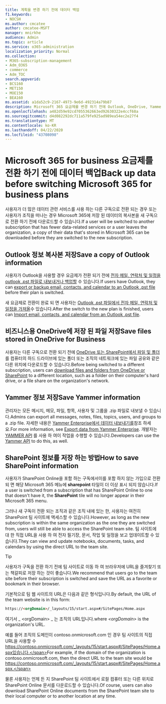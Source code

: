```yaml
---
title: 계획을 변경 하기 전에 데이터 백업
f1.keywords:
- NOCSH
ms.author: cmcatee
author: cmcatee-MSFT
manager: mnirkhe
audience: Admin
ms.topic: article
ms.service: o365-administration
localization_priority: Normal
ms.collection:
- M365-subscription-management
- Adm_O365
- commerce
- Adm_TOC
search.appverid:
- BCS160
- MET150
- MOE150
- BEA160
ms.assetid: a1da52c9-2167-4973-9e6d-492314a79b87
description: Microsoft 365 요금제를 변경 하기 전에 Outlook, OneDrive, Yammer 및 SharePoint 콘텐츠를 백업 합니다.
ms.openlocfilehash: a482d59e92cd7055362663ed92630322e4ccf68a
ms.sourcegitcommit: d4d082292dc711a579fe925ad989ea54ec2e27f4
ms.translationtype: MT
ms.contentlocale: ko-KR
ms.lasthandoff: 04/22/2020
ms.locfileid: "43708098"
---
```

# <a name="back-up-data-before-switching-microsoft-365-for-business-plans"></a><span data-ttu-id="fcdc0-103">Microsoft 365 for business 요금제를 전환 하기 전에 데이터 백업</span><span class="sxs-lookup"><span data-stu-id="fcdc0-103">Back up data before switching Microsoft 365 for business plans</span></span>

<span data-ttu-id="fcdc0-104">사용자가 더 많은 데이터 관련 서비스를 사용 하는 다른 구독으로 전환 되는 경우 또는 사용자가 조직을 떠나는 경우 Microsoft 365에 저장 된 데이터의 복사본을 새 구독으로 전환 하기 전에 다운로드할 수 있습니다.</span><span class="sxs-lookup"><span data-stu-id="fcdc0-104">If a user will be switched to another subscription that has fewer data-related services or a user leaves the organization, a copy of their data that's stored in Microsoft 365 can be downloaded before they are switched to the new subscription.</span></span>
  
## <a name="save-a-copy-of-outlook-information"></a><span data-ttu-id="fcdc0-105">Outlook 정보 복사본 저장</span><span class="sxs-lookup"><span data-stu-id="fcdc0-105">Save a copy of Outlook information</span></span>

<span data-ttu-id="fcdc0-106">사용자가 Outlook을 사용할 경우 요금제가 전환 되기 전에 [전자 메일, 연락처 및 일정을 outlook .pst 파일로 내보내거나 백업할](https://support.office.com/article/14252b52-3075-4e9b-be4e-ff9ef1068f91) 수 있습니다.</span><span class="sxs-lookup"><span data-stu-id="fcdc0-106">If users have Outlook, they can [export or backup email, contacts, and calendar to an Outlook .pst file](https://support.office.com/article/14252b52-3075-4e9b-be4e-ff9ef1068f91) before their plan is switched.</span></span>
  
<span data-ttu-id="fcdc0-107">새 요금제로 전환이 완료 되 면 사용자는 [Outlook .pst 파일에서 전자 메일, 연락처 및 일정을 가져올](https://support.office.com/article/431a8e9a-f99f-4d5f-ae48-ded54b3440ac)수 있습니다.</span><span class="sxs-lookup"><span data-stu-id="fcdc0-107">After the switch to the new plan is finished, users can [Import email, contacts, and calendar from an Outlook .pst file](https://support.office.com/article/431a8e9a-f99f-4d5f-ae48-ded54b3440ac).</span></span>
  
## <a name="save-files-stored-in-onedrive-for-business"></a><span data-ttu-id="fcdc0-108">비즈니스용 OneDrive에 저장 된 파일 저장</span><span class="sxs-lookup"><span data-stu-id="fcdc0-108">Save files stored in OneDrive for Business</span></span>

<span data-ttu-id="fcdc0-109">사용자는 다른 구독으로 전환 되기 전에 [OneDrive 또는 SharePoint에서 파일 및 폴더](https://support.office.com/article/5c7397b7-19c7-4893-84fe-d02e8fa5df05) 를 컴퓨터의 하드 드라이브에 있는 폴더 또는 조직의 네트워크에 있는 파일 공유와 같은 다른 위치에 다운로드할 수 있습니다.</span><span class="sxs-lookup"><span data-stu-id="fcdc0-109">Before being switched to a different subscription, users can [download files and folders from OneDrive or SharePoint](https://support.office.com/article/5c7397b7-19c7-4893-84fe-d02e8fa5df05) to a different location, such as a folder on their computer's hard drive, or a file share on the organization's network.</span></span>
  
## <a name="save-yammer-information"></a><span data-ttu-id="fcdc0-110">Yammer 정보 저장</span><span class="sxs-lookup"><span data-stu-id="fcdc0-110">Save Yammer information</span></span>

<span data-ttu-id="fcdc0-111">관리자는 모든 메시지, 메모, 파일, 항목, 사용자 및 그룹을 .zip 파일로 내보낼 수 있습니다.</span><span class="sxs-lookup"><span data-stu-id="fcdc0-111">Admins can export all messages, notes, files, topics, users, and groups to a .zip file.</span></span> <span data-ttu-id="fcdc0-112">자세한 내용은 [Yammer Enterprise에서 데이터 내보내기를](https://docs.microsoft.com/yammer/manage-security-and-compliance/export-yammer-enterprise-data)참조 하세요.</span><span class="sxs-lookup"><span data-stu-id="fcdc0-112">For more information, see [Export data from Yammer Enterprise](https://docs.microsoft.com/yammer/manage-security-and-compliance/export-yammer-enterprise-data).</span></span> <span data-ttu-id="fcdc0-113">개발자는 [YAMMER API](https://go.microsoft.com/fwlink/p/?linkid=842495) 를 사용 하 여이 작업을 수행할 수 있습니다.</span><span class="sxs-lookup"><span data-stu-id="fcdc0-113">Developers can use the [Yammer API](https://go.microsoft.com/fwlink/p/?linkid=842495) to do this, as well.</span></span>
  
## <a name="how-to-save-sharepoint-information"></a><span data-ttu-id="fcdc0-114">SharePoint 정보를 저장 하는 방법</span><span class="sxs-lookup"><span data-stu-id="fcdc0-114">How to save SharePoint information</span></span>

<span data-ttu-id="fcdc0-115">사용자가 SharePoint Online을 포함 하는 구독에서이를 포함 하지 않는 가입으로 전환 되 면 해당 Microsoft 365 메뉴에 **sharepoint** 타일이 더 이상 표시 되지 않습니다.</span><span class="sxs-lookup"><span data-stu-id="fcdc0-115">If a user is switched from a subscription that has SharePoint Online to one that doesn't have it, the **SharePoint** tile will no longer appear in their Microsoft 365 menu.</span></span>
  
<span data-ttu-id="fcdc0-116">그러나 새 구독이 전환 되는 조직과 같은 조직 내에 있는 한, 사용자는 여전히 SharePoint 팀 사이트에 액세스할 수 있습니다.</span><span class="sxs-lookup"><span data-stu-id="fcdc0-116">However, as long as the new subscription is within the same organization as the one they are switched from, users will still be able to access the SharePoint team site.</span></span> <span data-ttu-id="fcdc0-117">팀 사이트에 대 한 직접 URL을 사용 하 여 전자 필기장, 문서, 작업 및 일정을 보고 업데이트할 수 있습니다.</span><span class="sxs-lookup"><span data-stu-id="fcdc0-117">They can view and update notebooks, documents, tasks, and calendars by using the direct URL to the team site.</span></span>
  
> [!TIP]
> <span data-ttu-id="fcdc0-118">사용자가 구독을 전환 하기 전에 팀 사이트로 이동 하 여 브라우저에 URL을 즐겨찾기 또는 책갈피로 저장 하는 것이 좋습니다.</span><span class="sxs-lookup"><span data-stu-id="fcdc0-118">We recommend that users go to the team site before their subscription is switched and save the URL as a favorite or bookmark in their browser.</span></span>
  
<span data-ttu-id="fcdc0-119">기본적으로 팀 웹 사이트의 URL은 다음과 같은 형식입니다.</span><span class="sxs-lookup"><span data-stu-id="fcdc0-119">By default, the URL of the team website is in this form:</span></span>
  
```html
https://<orgDomain>/_layouts/15/start.aspx#/SitePages/Home.aspx
```

<span data-ttu-id="fcdc0-120">여기서 _ \<orgDomain\> _ 는 조직의 URL입니다.</span><span class="sxs-lookup"><span data-stu-id="fcdc0-120">where  _\<orgDomain\>_ is the organization's URL.</span></span>
  
<span data-ttu-id="fcdc0-121">예를 들어 조직의 도메인이 contoso.onmicrosoft.com 인 경우 팀 사이트의 직접 URL을 사용할 수 https://contoso.onmicrosoft.com/_layouts/15/start.aspx#/SitePages/Home.aspx있습니다.</span><span class="sxs-lookup"><span data-stu-id="fcdc0-121">For example, if the domain of the organization is contoso.onmicrosoft.com, then the direct URL to the team site would be https://contoso.onmicrosoft.com/_layouts/15/start.aspx#/SitePages/Home.aspx.</span></span>
  
<span data-ttu-id="fcdc0-122">물론 사용자는 언제 든 지 SharePoint 팀 사이트에서 로컬 컴퓨터 또는 다른 위치로 SharePoint Online 문서를 다운로드할 수 있습니다.</span><span class="sxs-lookup"><span data-stu-id="fcdc0-122">Of course, users can also download SharePoint Online documents from the SharePoint team site to their local computer or to another location at any time.</span></span>